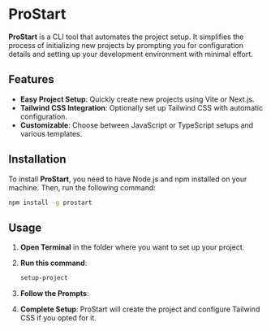 # ProStart

**ProStart** is a CLI tool that automates the project setup. It simplifies the process of initializing new projects by prompting you for configuration details and setting up your development environment with minimal effort.

## Features

- **Easy Project Setup**: Quickly create new projects using Vite or Next.js.
- **Tailwind CSS Integration**: Optionally set up Tailwind CSS with automatic configuration.
- **Customizable**: Choose between JavaScript or TypeScript setups and various templates.

## Installation

To install **ProStart**, you need to have Node.js and npm installed on your machine. Then, run the following command:

```bash
npm install -g prostart
```

## Usage

1. **Open Terminal** in the folder where you want to set up your project.

2. **Run this command**:

    ```bash
    setup-project
    ```

3. **Follow the Prompts**:
   
4. **Complete Setup**: ProStart will create the project and configure Tailwind CSS if you opted for it.
